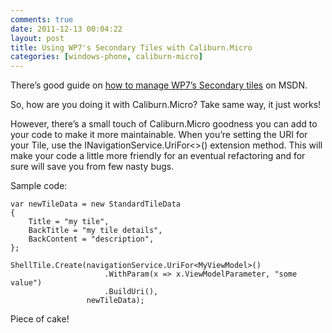 ```yaml
---
comments: true
date: 2011-12-13 00:04:22
layout: post
title: Using WP7's Secondary Tiles with Caliburn.Micro
categories: [windows-phone, caliburn-micro]
---
```


There’s good guide on [how to manage WP7’s Secondary tiles](http://msdn.microsoft.com/en-us/library/hh202979(v=vs.92).aspx) on MSDN.

So, how are you doing it with Caliburn.Micro? Take same way, it just works!

However, there’s a small touch of Caliburn.Micro goodness you can add to your code to make it more maintainable. When you’re setting the URI for your Tile, use the INavigationService.UriFor<>() extension method. This will make your code a little more friendly for an eventual refactoring and for sure will save you from few nasty bugs.

Sample code:
    
    var newTileData = new StandardTileData
    {
        Title = "my tile",
        BackTitle = "my tile details",
        BackContent = "description",
    };

    ShellTile.Create(navigationService.UriFor<MyViewModel>()
                         .WithParam(x => x.ViewModelParameter, "some value")
                         .BuildUri(),
                     newTileData);

Piece of cake!
